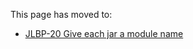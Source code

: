 This page has moved to:

- [JLBP-20 Give each jar a module name](https://googlecloudplatform.github.io/cloud-opensource-java/JLBP-20.html)
